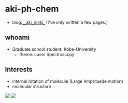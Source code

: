 # aki-ph-chem

- blog:[\_\_aki\_nikki\_](https://a44ki.hatenablog.com/) (I've only written a few pages.)

## whoami

- Graduate school student: Kobe-University
    - theme: Laser Spectroscopy  

## Interests

- internal rotation of molecule (Large Amprituede motion)
- molecular structore

<a href="https://github.com/anuraghazra/github-readme-stats">
  <img align="left" src="https://github-readme-stats.vercel.app/api?username=aki-ph-chem&count_private=true&show_icons=true" />
</a>
<a href="https://github.com/anuraghazra/github-readme-stats">
  <img align="left" src="https://github-readme-stats.vercel.app/api/top-langs/?username=aki-ph-chem" />
</a>


